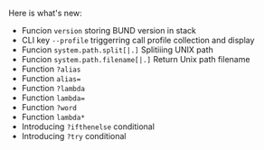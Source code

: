 Here is what's new:
* Funcion ```version``` storing BUND version in stack
* CLI key ```--profile``` triggerring call profile collection and display
* Funcion ```system.path.split[|.]``` Splitiiing UNIX path
* Funcion ```system.path.filename[|.]``` Return Unix path filename
* Function ```?alias```
* Function ```alias=```
* Function ```?lambda```
* Function ```lambda=```
* Function ```?word```
* Function ```lambda*```
* Introducing ```?ifthenelse``` conditional
* Introducing ```?try``` conditional
